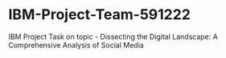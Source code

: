 # IBM-Project-Team-591222
IBM Project Task on topic - Dissecting the Digital Landscape: A Comprehensive Analysis of Social Media
